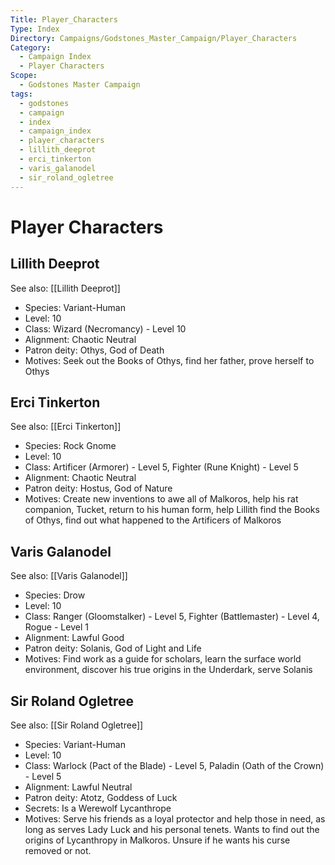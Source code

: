 ```yaml
---
Title: Player_Characters
Type: Index
Directory: Campaigns/Godstones_Master_Campaign/Player_Characters
Category:
  - Campaign Index
  - Player Characters
Scope:
  - Godstones Master Campaign
tags:
  - godstones
  - campaign
  - index
  - campaign_index
  - player_characters
  - lillith_deeprot
  - erci_tinkerton
  - varis_galanodel
  - sir_roland_ogletree
---
```


# Player Characters

## Lillith Deeprot
See also: [[Lillith Deeprot]]
- Species: Variant-Human
- Level: 10
- Class: Wizard (Necromancy) - Level 10
- Alignment: Chaotic Neutral
- Patron deity: Othys, God of Death
- Motives: Seek out the Books of Othys, find her father, prove herself to Othys

## Erci Tinkerton
See also: [[Erci Tinkerton]]
- Species: Rock Gnome
- Level: 10
- Class: Artificer (Armorer) - Level 5, Fighter (Rune Knight) - Level 5
- Alignment: Chaotic Neutral
- Patron deity: Hostus, God of Nature
- Motives: Create new inventions to awe all of Malkoros, help his rat companion, Tucket, return to his human form, help Lillith find the Books of Othys, find out what happened to the Artificers of Malkoros

## Varis Galanodel
See also: [[Varis Galanodel]]
- Species: Drow
- Level: 10
- Class: Ranger (Gloomstalker) - Level 5, Fighter (Battlemaster) - Level 4, Rogue - Level 1
- Alignment: Lawful Good
- Patron deity: Solanis, God of Light and Life
- Motives: Find work as a guide for scholars, learn the surface world environment, discover his true origins in the Underdark, serve Solanis 

## Sir Roland Ogletree
See also: [[Sir Roland Ogletree]]
- Species: Variant-Human
- Level: 10
- Class: Warlock (Pact of the Blade) - Level 5, Paladin (Oath of the Crown) - Level 5
- Alignment: Lawful Neutral
- Patron deity: Atotz, Goddess of Luck
- Secrets: Is a Werewolf Lycanthrope
- Motives: Serve his friends as a loyal protector and help those in need, as long as serves Lady Luck and his personal tenets. Wants to find out the origins of Lycanthropy in Malkoros. Unsure if he wants his curse removed or not.

